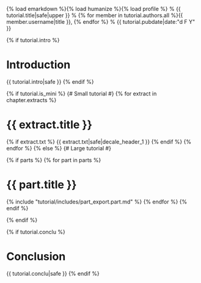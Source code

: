 {% load emarkdown %}{% load humanize %}{% load profile %}
% {{ tutorial.title|safe|upper }}
% {% for member in tutorial.authors.all %}{{ member.username|title }}, {% endfor %}
% {{ tutorial.pubdate|date:"d F Y" }}

{% if tutorial.intro %}
# Introduction
{{ tutorial.intro|safe }}
{% endif %}

{% if tutorial.is_mini %}
{# Small tutorial #}
{% for extract in chapter.extracts %}
# {{ extract.title }}
{% if extract.txt %}
{{ extract.txt|safe|decale_header_1 }}
{% endif %}
{% endfor %}
{% else %}
{# Large tutorial #}

{% if parts %}
{% for part in parts %}
# {{ part.title }}

{% include "tutorial/includes/part_export.part.md" %}
{% endfor %}
{% endif %}

{% endif %}

{% if tutorial.conclu %}
# Conclusion
{{ tutorial.conclu|safe }}
{% endif %}